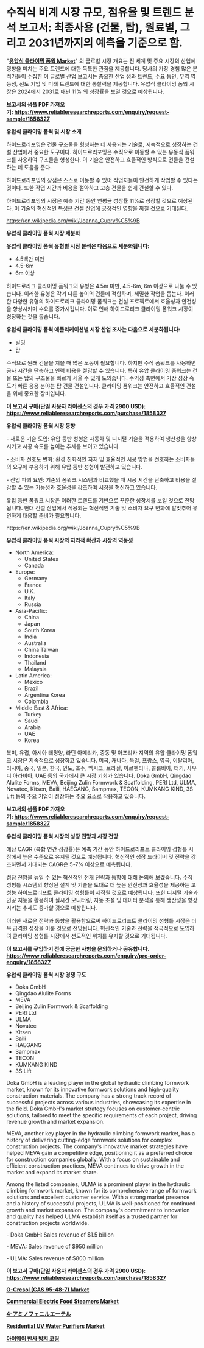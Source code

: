 <p><h1>수직식 비계 시장 규모, 점유율 및 트렌드 분석 보고서: 최종사용 (건물, 탑), 원료별, 그리고 2031년까지의 예측을 기준으로 함.</h1></p><p>"<strong><a href="https://www.reliableresearchreports.com/hydraulic-climbing-formwork-r1858327">유압식 클라이밍 폼웍 Market</a></strong>" 의 글로벌 시장 개요는 전 세계 및 주요 시장의 산업에 영향을 미치는 주요 트렌드에 대한 독특한 관점을 제공합니다. 당사의 가장 경험 많은 분석가들이 수집한 이 글로벌 산업 보고서는 중요한 산업 성과 트렌드, 수요 동인, 무역 역동성, 선도 기업 및 미래 트렌드에 대한 통찰력을 제공합니다. 유압식 클라이밍 폼웍 시장은 2024에서 2031로 매년 11% 의 성장률을 보일 것으로 예상됩니다.</p>
<p><strong>보고서의 샘플 PDF 가져오기:&nbsp;<a href="https://www.reliableresearchreports.com/enquiry/request-sample/1858327">https://www.reliableresearchreports.com/enquiry/request-sample/1858327</a></strong></p>
<p><strong>유압식 클라이밍 폼웍 및 시장 소개</strong></p>
<p><p>하이드로리포밍은 건물 구조물을 형성하는 데 사용되는 기술로, 지속적으로 성장하는 건설 산업에서 중요한 도구이다. 하이드로리포밍은 수직으로 이동할 수 있는 유동식 폼워크를 사용하여 구조물을 형성한다. 이 기술은 안전하고 효율적인 방식으로 건물을 건설하는 데 도움을 준다. </p><p>하이드로리포밍의 장점은 스스로 이동할 수 있어 작업자들이 안전하게 작업할 수 있다는 것이다. 또한 작업 시간과 비용을 절약하고 고층 건물을 쉽게 건설할 수 있다.</p><p>하이드로리포밍의 시장은 예측 기간 동안 연평균 성장률 11%로 성장할 것으로 예상된다. 이 기술의 혁신적인 특성은 건설 산업에 긍정적인 영향을 끼칠 것으로 기대된다.</p></p>
<p><a href="https://en.wikipedia.org/wiki/Joanna_Cupry%C5%9B">https://en.wikipedia.org/wiki/Joanna_Cupry%C5%9B</a></p>
<p><strong>유압식 클라이밍 폼웍 시장 세분화</strong></p>
<p><strong>유압식 클라이밍 폼웍 유형별 시장 분석은 다음으로 세분화됩니다:</strong></p>
<p><ul><li>4.5백만 미만</li><li>4.5-6m</li><li>6m 이상</li></ul></p>
<p><p>하이드로리크 클라이밍 폼워크의 유형은 4.5m 미만, 4.5-6m, 6m 이상으로 나눌 수 있습니다. 이러한 유형은 각기 다른 높이의 건물에 적합하며, 세밀한 작업을 돕는다. 이러한 다양한 유형의 하이드로리크 클라이밍 폼워크는 건설 프로젝트에서 효율성과 안전성을 향상시키며 수요를 증가시킵니다. 이로 인해 하이드로리크 클라이밍 폼워크 시장이 성장하는 것을 돕습니다.</p></p>
<p><strong>유압식 클라이밍 폼웍 애플리케이션별 시장 산업 조사는 다음으로 세분화됩니다:</strong></p>
<p><ul><li>빌딩</li><li>탑</li></ul></p>
<p><p>수직으로 원래 건물을 지을 때 많은 노동이 필요합니다. 하지만 수직 폼워크를 사용하면 공사 시간을 단축하고 인력 비용을 절감할 수 있습니다. 특히 유압 클라이밍 폼워크는 건물 또는 탑의 구조물을 빠르게 세울 수 있게 도와줍니다. 수익성 측면에서 가장 성장 속도가 빠른 응용 분야는 탑 건물 건설입니다. 클라이밍 폼워크는 안전하고 효율적인 건설을 위해 중요한 장비입니다.</p></p>
<p><strong>이 보고서 구매(단일 사용자 라이센스의 경우 가격 2900 USD): <a href="https://www.reliableresearchreports.com/purchase/1858327">https://www.reliableresearchreports.com/purchase/1858327</a></strong></p>
<p><strong>유압식 클라이밍 폼웍 시장 동향</strong></p>
<p><p>- 새로운 기술 도입: 유압 등반 성형은 자동화 및 디지털 기술을 적용하여 생산성을 향상시키고 시공 속도를 높이는 추세를 보이고 있습니다. </p><p>- 소비자 선호도 변화: 환경 친화적인 자재 및 효율적인 시공 방법을 선호하는 소비자들의 요구에 부응하기 위해 유압 등반 성형이 발전하고 있습니다.</p><p>- 산업 파괴 요인: 기존의 폼워크 시스템과 비교했을 때 시공 시간을 단축하고 비용을 절감할 수 있는 기능성과 효율성을 강조하여 시장을 혁신하고 있습니다. </p><p>유압 등반 폼워크 시장은 이러한 트렌드를 기반으로 꾸준한 성장세를 보일 것으로 전망됩니다. 현대 건설 산업에서 적용되는 혁신적인 기술 및 소비자 요구 변화에 발맞추어 유연하게 대응할 준비가 필요합니다.</p></p>
<p>https://en.wikipedia.org/wiki/Joanna_Cupry%C5%9B</p>
<p><strong>유압식 클라이밍 폼웍 시장의 지리적 확산과 시장의 역동성</strong></p>
<p><ul>
    <li>
        North America:
        <ul>
            <li>United States</li>
            <li>Canada</li>
        </ul>
    </li>
    <li>
        Europe:
        <ul>
            <li>Germany</li>
            <li>France</li>
            <li>U.K.</li>
            <li>Italy</li>
            <li>Russia</li>
        </ul>
    </li>
    <li>
        Asia-Pacific:
        <ul>
            <li>China</li>
            <li>Japan</li>
            <li>South Korea</li>
            <li>India</li>
            <li>Australia</li>
            <li>China Taiwan</li>
            <li>Indonesia</li>
            <li>Thailand</li>
            <li>Malaysia</li>
        </ul>
    </li>
    <li>
        Latin America:
        <ul>
            <li>Mexico</li>
            <li>Brazil</li>
            <li>Argentina Korea</li>
            <li>Colombia</li>
        </ul>
    </li>
    <li>
        Middle East & Africa:
        <ul>
            <li>Turkey</li>
            <li>Saudi</li>
            <li>Arabia</li>
            <li>UAE</li>
            <li>Korea</li>
        </ul>
    </li>
    </ul></p>
<p><p>북미, 유럽, 아시아 태평양, 라틴 아메리카, 중동 및 아프리카 지역의 유압 클라이밍 폼워크 시장은 지속적으로 성장하고 있습니다. 미국, 캐나다, 독일, 프랑스, 영국, 이탈리아, 러시아, 중국, 일본, 한국, 인도, 호주, 멕시코, 브라질, 아르헨티나, 콜롬비아, 터키, 사우디 아라비아, UAE 등의 국가에서 큰 시장 기회가 있습니다. Doka GmbH, Qingdao Alulite Forms, MEVA, Beijing Zulin Formwork & Scaffolding, PERI Ltd, ULMA, Novatec, Kitsen, Baili, HAEGANG, Sampmax, TECON, KUMKANG KIND, 3S Lift 등의 주요 기업이 성장하는 주요 요소로 작용하고 있습니다.</p></p>
<p><strong>보고서의 샘플 PDF 가져오기:&nbsp;<a href="https://www.reliableresearchreports.com/enquiry/request-sample/1858327">https://www.reliableresearchreports.com/enquiry/request-sample/1858327</a></strong></p>
<p><strong>유압식 클라이밍 폼웍 시장의 성장 전망과 시장 전망</strong></p>
<p><p>예상 CAGR (복합 연간 성장률)은 예측 기간 동안 하이드로리프트 클라이밍 성형틀 시장에서 높은 수준으로 유지될 것으로 예상됩니다. 혁신적인 성장 드라이버 및 전략을 강조하면서 기대되는 CAGR은 5-7% 이상으로 예측됩니다. </p><p>성장 전망을 높일 수 있는 혁신적인 전개 전략과 동향에 대해 논의해 보겠습니다. 수직 성형틀 시스템의 향상된 설계 및 기술을 토대로 더 높은 안전성과 효율성을 제공하는 고성능 하이드로리프트 클라이밍 성형틀이 제작될 것으로 예상됩니다. 또한 디지털 기술과 인공 지능을 활용하여 실시간 모니터링, 자동 조절 및 데이터 분석을 통해 생산성을 향상시키는 추세도 증가할 것으로 예상됩니다.</p><p>이러한 새로운 전략과 동향을 활용함으로써 하이드로리프트 클라이밍 성형틀 시장은 더욱 급격한 성장을 이룰 것으로 전망됩니다. 혁신적인 기술과 전략을 적극적으로 도입하여 클라이밍 성형틀 시장에서 선도적인 위치를 유지할 것으로 기대됩니다.</p></p>
<p><strong>이 보고서를 구입하기 전에 궁금한 사항을 문의하거나 공유합니다. <a href="https://www.reliableresearchreports.com/enquiry/pre-order-enquiry/1858327">https://www.reliableresearchreports.com/enquiry/pre-order-enquiry/1858327</a></strong></p>
<p><strong>유압식 클라이밍 폼웍 시장 경쟁 구도</strong></p>
<p><ul><li>Doka GmbH</li><li>Qingdao Alulite Forms</li><li>MEVA</li><li>Beijing Zulin Formwork & Scaffolding</li><li>PERI Ltd</li><li>ULMA</li><li>Novatec</li><li>Kitsen</li><li>Baili</li><li>HAEGANG</li><li>Sampmax</li><li>TECON</li><li>KUMKANG KIND</li><li>3S Lift</li></ul></p>
<p><p>Doka GmbH is a leading player in the global hydraulic climbing formwork market, known for its innovative formwork solutions and high-quality construction materials. The company has a strong track record of successful projects across various industries, showcasing its expertise in the field. Doka GmbH's market strategy focuses on customer-centric solutions, tailored to meet the specific requirements of each project, driving revenue growth and market expansion.</p><p>MEVA, another key player in the hydraulic climbing formwork market, has a history of delivering cutting-edge formwork solutions for complex construction projects. The company's innovative market strategies have helped MEVA gain a competitive edge, positioning it as a preferred choice for construction companies globally. With a focus on sustainable and efficient construction practices, MEVA continues to drive growth in the market and expand its market share.</p><p>Among the listed companies, ULMA is a prominent player in the hydraulic climbing formwork market, known for its comprehensive range of formwork solutions and excellent customer service. With a strong market presence and a history of successful projects, ULMA is well-positioned for continued growth and market expansion. The company's commitment to innovation and quality has helped ULMA establish itself as a trusted partner for construction projects worldwide.</p><p>- Doka GmbH: Sales revenue of $1.5 billion</p><p>- MEVA: Sales revenue of $950 million</p><p>- ULMA: Sales revenue of $800 million</p></p>
<p><strong>이 보고서 구매(단일 사용자 라이센스의 경우 가격 2900 USD): <a href="https://www.reliableresearchreports.com/purchase/1858327">https://www.reliableresearchreports.com/purchase/1858327</a></strong></p>
<p><strong><p><a href="https://issuu.com/reportprime-2/docs/o-cresol-cas-95-48-7-market-size-20_841eb911933122">O-Cresol (CAS 95-48-7) Market</a></p><p><a href="https://github.com/luckyshygirl/Market-Research-Report-List-6/blob/main/commercial-electric-food-steamers-market.md">Commercial Electric Food Steamers Market</a></p><p><a href="https://github.com/mohamedbakry57/Market-Research-Report-List-5/blob/main/356200687314.md">4-アミノフェニルエーテル</a></p><p><a href="https://github.com/vimar16th/Market-Research-Report-List-6/blob/main/residential-uv-water-purifiers-market.md">Residential UV Water Purifiers Market</a></p><p><a href="https://github.com/laholand/Market-Research-Report-List-6/blob/main/1210973108204.md">아이웨어 반사 방지 코팅</a></p></strong></p>
<p></p>